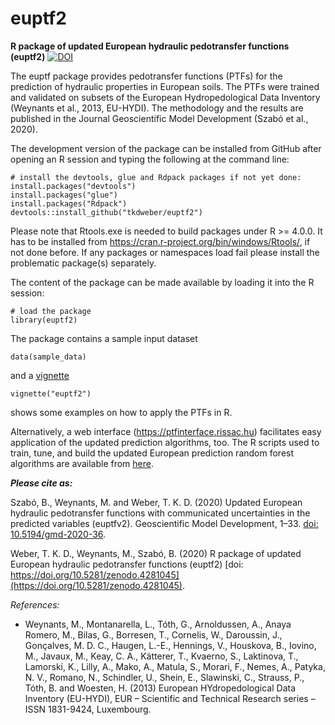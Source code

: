 # euptf2
**R package of updated European hydraulic pedotransfer functions (euptf2)**
[![DOI](https://zenodo.org/badge/DOI/10.5281/zenodo.4281046.svg)](https://doi.org/10.5281/zenodo.4281046)

The euptf package  provides  pedotransfer  functions  (PTFs) for  the  prediction  of  hydraulic  properties in  European  soils. The  PTFs  were  trained  and  validated  on  subsets  of  the  European  Hydropedological Data Inventory (Weynants et al., 2013, EU-HYDI). The methodology and the results are published in the Journal Geoscientific Model Development (Szabó et al., 2020).

The development version of the package can be installed from GitHub after opening an R session and typing the following at the command line:

```{r eval=FALSE}
# install the devtools, glue and Rdpack packages if not yet done:
install.packages("devtools")
install.packages("glue")
install.packages("Rdpack")
devtools::install_github("tkdweber/euptf2")
```
Please note that Rtools.exe is needed to build packages under R >= 4.0.0. It has to be installed from https://cran.r-project.org/bin/windows/Rtools/, if not done before. If any packages or namespaces load fail please install the problematic package(s) separately.

The content of the package can be made available by loading it into the R session:

```{r eval=FALSE}
# load the package
library(euptf2)
```

The package contains a sample input dataset
```{r eval=FALSE}
data(sample_data)
```
and a [vignette](https://github.com/tkdweber/euptf2/tree/master/vignettes)
```{r eval=FALSE}
vignette("euptf2")
```
shows some examples on how to apply the PTFs in R. 

Alternatively, a web interface (https://ptfinterface.rissac.hu) facilitates easy application of the updated prediction algorithms, too. The R scripts used to train, tune, and build the updated European prediction random forest algorithms are available from [here](https://github.com/TothSzaboBrigitta/euptfv2).

***Please cite as:***

Szabó, B., Weynants, M. and Weber, T. K. D. (2020) Updated European hydraulic pedotransfer functions with communicated uncertainties in the predicted variables (euptfv2). Geoscientific Model Development, 1–33. [doi: 10.5194/gmd-2020-36](https://doi.org/10.5194/gmd-2020-36).

Weber, T. K. D., Weynants, M., Szabó, B. (2020) R package of updated European hydraulic pedotransfer functions (euptf2) [doi: https://doi.org/10.5281/zenodo.4281045](https://doi.org/10.5281/zenodo.4281045).


*References:*

* Weynants, M., Montanarella, L., Tóth, G., Arnoldussen, A., Anaya Romero, M., Bilas, G., Borresen, T., Cornelis, W., Daroussin, J., Gonçalves, M. D. C., Haugen, L.-E., Hennings, V., Houskova, B., Iovino, M., Javaux, M., Keay, C. A., Kätterer, T., Kvaerno, S., Laktinova, T., Lamorski, K., Lilly, A., Mako, A., Matula, S., Morari, F., Nemes, A., Patyka, N. V., Romano, N., Schindler, U., Shein, E., Slawinski, C., Strauss, P., Tóth, B. and Woesten, H. (2013) European HYdropedological Data Inventory (EU-HYDI), EUR – Scientific and Technical Research series – ISSN 1831-9424, Luxembourg.
